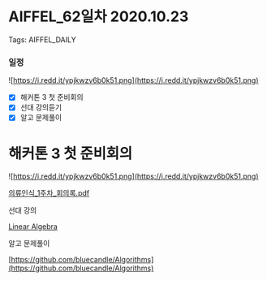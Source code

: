 # AIFFEL_62일차 2020.10.23

Tags: AIFFEL_DAILY

### 일정

![https://i.redd.it/ypjkwzv6b0k51.png](https://i.redd.it/ypjkwzv6b0k51.png)

- [x]  해커톤 3 첫 준비회의
- [x]  선대 강의듣기
- [x]  알고 문제풀이

# 해커톤 3 첫 준비회의

![https://i.redd.it/ypjkwzv6b0k51.png](https://i.redd.it/ypjkwzv6b0k51.png)

[의류인식_1주차_회의록.pdf](images/_1_.pdf)

선대 강의

[Linear Algebra](https://www.notion.so/Linear-Algebra-2f9498958024479eafdc4a0760eb2a85)

알고 문제풀이

[https://github.com/bluecandle/Algorithms](https://github.com/bluecandle/Algorithms)